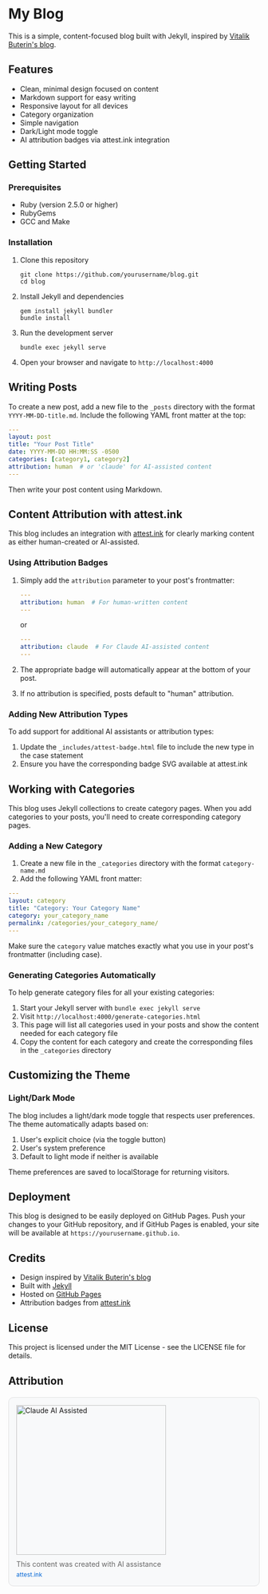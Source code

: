 # My Blog

This is a simple, content-focused blog built with Jekyll, inspired by [Vitalik Buterin's blog](https://github.com/vbuterin/blog).

## Features

- Clean, minimal design focused on content
- Markdown support for easy writing
- Responsive layout for all devices
- Category organization
- Simple navigation
- Dark/Light mode toggle
- AI attribution badges via attest.ink integration

## Getting Started

### Prerequisites

- Ruby (version 2.5.0 or higher)
- RubyGems
- GCC and Make

### Installation

1. Clone this repository
   ```
   git clone https://github.com/yourusername/blog.git
   cd blog
   ```

2. Install Jekyll and dependencies
   ```
   gem install jekyll bundler
   bundle install
   ```

3. Run the development server
   ```
   bundle exec jekyll serve
   ```

4. Open your browser and navigate to `http://localhost:4000`

## Writing Posts

To create a new post, add a new file to the `_posts` directory with the format `YYYY-MM-DD-title.md`. Include the following YAML front matter at the top:

```yaml
---
layout: post
title: "Your Post Title"
date: YYYY-MM-DD HH:MM:SS -0500
categories: [category1, category2]
attribution: human  # or 'claude' for AI-assisted content
---
```

Then write your post content using Markdown.

## Content Attribution with attest.ink

This blog includes an integration with [attest.ink](https://attest.ink) for clearly marking content as either human-created or AI-assisted.

### Using Attribution Badges

1. Simply add the `attribution` parameter to your post's frontmatter:

   ```yaml
   ---
   attribution: human  # For human-written content
   ---
   ```

   or

   ```yaml
   ---
   attribution: claude  # For Claude AI-assisted content
   ---
   ```

2. The appropriate badge will automatically appear at the bottom of your post.

3. If no attribution is specified, posts default to "human" attribution.

### Adding New Attribution Types

To add support for additional AI assistants or attribution types:

1. Update the `_includes/attest-badge.html` file to include the new type in the case statement
2. Ensure you have the corresponding badge SVG available at attest.ink

## Working with Categories

This blog uses Jekyll collections to create category pages. When you add categories to your posts, you'll need to create corresponding category pages.

### Adding a New Category

1. Create a new file in the `_categories` directory with the format `category-name.md`
2. Add the following YAML front matter:

```yaml
---
layout: category
title: "Category: Your Category Name"
category: your_category_name
permalink: /categories/your_category_name/
---
```

Make sure the `category` value matches exactly what you use in your post's frontmatter (including case).

### Generating Categories Automatically

To help generate category files for all your existing categories:

1. Start your Jekyll server with `bundle exec jekyll serve`
2. Visit `http://localhost:4000/generate-categories.html`
3. This page will list all categories used in your posts and show the content needed for each category file
4. Copy the content for each category and create the corresponding files in the `_categories` directory

## Customizing the Theme

### Light/Dark Mode

The blog includes a light/dark mode toggle that respects user preferences. The theme automatically adapts based on:

1. User's explicit choice (via the toggle button)
2. User's system preference
3. Default to light mode if neither is available

Theme preferences are saved to localStorage for returning visitors.

## Deployment

This blog is designed to be easily deployed on GitHub Pages. Push your changes to your GitHub repository, and if GitHub Pages is enabled, your site will be available at `https://yourusername.github.io`.

## Credits

- Design inspired by [Vitalik Buterin's blog](https://github.com/vbuterin/blog)
- Built with [Jekyll](https://jekyllrb.com/)
- Hosted on [GitHub Pages](https://pages.github.com/)
- Attribution badges from [attest.ink](https://attest.ink)

## License

This project is licensed under the MIT License - see the LICENSE file for details.

## Attribution
<!-- For claude ai assisted content -->
<!-- _includes/claude-badge.html -->
<div style="border-radius: 10px; border: 1px solid #e0e0e0; background-color: #f8f9fa; padding: 15px; margin: 20px 0; max-width: 500px;">
  <a href="https://attest.ink" target="_blank" rel="noopener" style="display: block; text-decoration: none; color: inherit;">
    <img src="https://attest.ink/assets/badges/claude-generated.svg" alt="Claude AI Assisted" style="display: block; margin-bottom: 10px; width: 300px; max-width: 100%;">
    <p style="margin: 0; color: #666; font-size: 14px;">This content was created with AI assistance</p>
    <p style="margin: 5px 0 0; color: #0366d6; font-size: 12px;">attest.ink</p>
  </a>
</div>